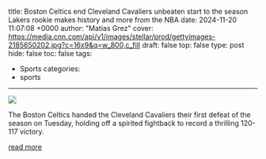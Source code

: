 title: Boston Celtics end Cleveland Cavaliers unbeaten start to the season Lakers rookie makes history and more from the NBA
date: 2024-11-20 11:07:08 +0000
author: "Matias Grez"
cover: https://media.cnn.com/api/v1/images/stellar/prod/gettyimages-2185650202.jpg?c=16x9&q=w_800,c_fill
draft: false
top: false
type: post
hide: false
toc: false
tags:
  - Sports
categories:
  - sports
---

![](https://media.cnn.com/api/v1/images/stellar/prod/gettyimages-2185650202.jpg?c=16x9&q=w_800,c_fill)

The Boston Celtics handed the Cleveland Cavaliers their first defeat of the season on Tuesday, holding off a spirited fightback to record a thrilling 120-117 victory.

[read more](https://www.cnn.com/2024/11/20/sport/boston-celtics-cleveland-cavaliers-unbeaten-run-nba-spt-intl/index.html)
